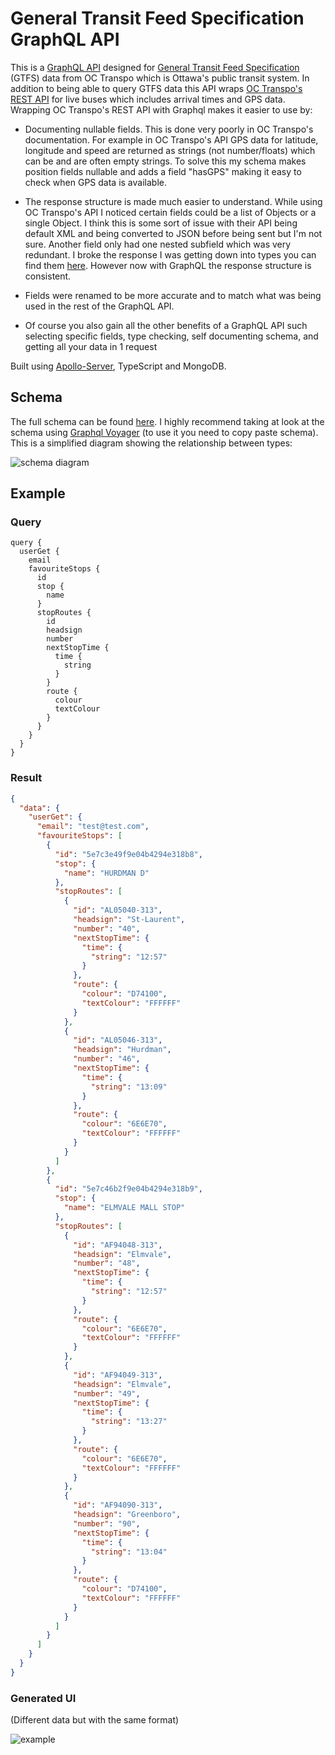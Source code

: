 # General Transit Feed Specification GraphQL API

This is a [GraphQL API](https://graphql.org/) designed for [General Transit Feed Specification](https://developers.google.com/transit/gtfs)
(GTFS) data from OC Transpo which is Ottawa's public transit system.
In addition to being able to query GTFS data this API wraps [OC Transpo's REST API](https://www.octranspo.com/en/plan-your-trip/travel-tools/developers/dev-doc)
for live buses which includes arrival times and GPS data. Wrapping OC Transpo's REST API with Graphql makes it easier to use by:

- Documenting nullable fields. This is done very poorly in OC Transpo's documentation. For example in OC Transpo's API GPS data for latitude, longitude and speed are
returned as strings (not number/floats) which can be and are often empty strings. To solve this my schema makes position fields nullable and adds a field "hasGPS" making it easy
to check when GPS data is available.

- The response structure is made much easier to understand. While using OC Transpo's API I noticed certain fields could be a list of Objects or a single Object.
I think this is some sort of issue with their API being default XML and being converted to JSON before being sent but I'm not sure.
Another field only had one nested subfield which was very redundant. I broke the response I was getting down into types you can find them [here](./src/graphql/LiveBusData/types.ts).
However now with GraphQL the response structure is consistent.

- Fields were renamed to be more accurate and to match what was being used in the rest of the GraphQL API.

- Of course you also gain all the other benefits of a GraphQL API such selecting specific fields, type checking, self documenting schema, and getting all your data in 1 request

Built using [Apollo-Server](https://www.apollographql.com/docs/apollo-server/), TypeScript and MongoDB.

## Schema

The full schema can be found [here](./src/graphql/schema.ts).
I highly recommend taking at look at the schema using [Graphql Voyager](https://apis.guru/graphql-voyager/) (to use it you need to copy paste schema).
This is a simplified diagram showing the relationship between types:

![schema diagram](content/diagram.png)

## Example

### Query

```gql
query {
  userGet {
    email
    favouriteStops {
      id
      stop {
        name
      }
      stopRoutes {
        id
        headsign
        number
        nextStopTime {
          time {
            string
          }
        }
        route {
          colour
          textColour
        }
      }
    }
  }
}
```

### Result

``` json
{
  "data": {
    "userGet": {
      "email": "test@test.com",
      "favouriteStops": [
        {
          "id": "5e7c3e49f9e04b4294e318b8",
          "stop": {
            "name": "HURDMAN D"
          },
          "stopRoutes": [
            {
              "id": "AL05040-313",
              "headsign": "St-Laurent",
              "number": "40",
              "nextStopTime": {
                "time": {
                  "string": "12:57"
                }
              },
              "route": {
                "colour": "D74100",
                "textColour": "FFFFFF"
              }
            },
            {
              "id": "AL05046-313",
              "headsign": "Hurdman",
              "number": "46",
              "nextStopTime": {
                "time": {
                  "string": "13:09"
                }
              },
              "route": {
                "colour": "6E6E70",
                "textColour": "FFFFFF"
              }
            }
          ]
        },
        {
          "id": "5e7c46b2f9e04b4294e318b9",
          "stop": {
            "name": "ELMVALE MALL STOP"
          },
          "stopRoutes": [
            {
              "id": "AF94048-313",
              "headsign": "Elmvale",
              "number": "48",
              "nextStopTime": {
                "time": {
                  "string": "12:57"
                }
              },
              "route": {
                "colour": "6E6E70",
                "textColour": "FFFFFF"
              }
            },
            {
              "id": "AF94049-313",
              "headsign": "Elmvale",
              "number": "49",
              "nextStopTime": {
                "time": {
                  "string": "13:27"
                }
              },
              "route": {
                "colour": "6E6E70",
                "textColour": "FFFFFF"
              }
            },
            {
              "id": "AF94090-313",
              "headsign": "Greenboro",
              "number": "90",
              "nextStopTime": {
                "time": {
                  "string": "13:04"
                }
              },
              "route": {
                "colour": "D74100",
                "textColour": "FFFFFF"
              }
            }
          ]
        }
      ]
    }
  }
}
```

### Generated UI

(Different data but with the same format)

![example](content/ui.png)
